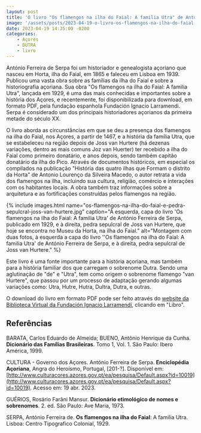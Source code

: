 ```yaml
---
layout: post
title: 'O livro "Os flamengos na ilha do Faial: A familia Utra" de António Ferreira de Serpa disponível para download (PDF)'
image: '/assets/posts/2023-04-19-o-livro-os-flamengos-na-ilha-do-faial-a-familia-utra-de-antonio-ferreira-de-serpa-disponivel-para-download-pdf/cover.jpg'
date: 2023-04-19 14:35:00 -0200
categories:
    - Açores
    - DUTRA
    - livro
---
```


António Ferreira de Serpa foi um historiador e genealogista açoriano que nasceu em Horta, ilha do Faial, em 1865 e faleceu em Lisboa em 1939. Publicou uma vasta obra sobre as famílias da ilha do Faial e sobre a historiografia açoriana. Sua obra "Os flamengos na ilha do Faial: A familia Utra", lançada em 1929, é uma das mais conhecidas e importantes sobre a história dos Açores, e recentemente, foi disponibilizada para download, em formato PDF, pela fundação espanhola Fundación Ignacio Larramendi. Serpa é considerado um dos principais historiadores açorianos da primeira metade do século XX.

O livro aborda as circunstâncias em que se deu a presença dos flamengos na ilha do Faial, nos Açores, a partir de 1467, e a história da família Utra, que se estabeleceu na região depois de Joss van Hurtere (há dezenas variações, dentro as mais comuns Joz van Huerter) ter recebido a ilha do Faial como primeiro donatário, e anos depois, sendo também capitão donatário da ilha do Pico. Através de documentos históricos, em especial os compilados na publicação "História das quatro ilhas que Formam o distrito da Horta" de Antonio Lourenço da Silveira Macedo, o autor retrata a vida dos flamengos na ilha, incluindo sua cultura, religião, comércio e interações com os habitantes locais. A obra também traz informações sobre a arquitetura e as fortificações construídas pelos flamengos na região.

{% include images.html name="os-flamengos-na-ilha-do-faial-e-pedra-sepulcral-joss-van-hurtere.jpg" caption="À esquerda, capa do livro 'Os flamengos na ilha do Faial: A familia Utra' de António Ferreira de Serpa, publicado em 1929, e à direita, pedra sepulcral de Joss van Hurtere, que hoje se encontra no Museu da Horta, na ilha do Faial." alt="Montagem com duas fotos, à esquerda a capa do livro ''Os flamengos na ilha do Faial: A familia Utra' de António Ferreira de Serpa, e à direita, pedra sepulcral de Joss van Hurtere." %}

Este livro é uma fonte importante para a história açoriana, mas também para a história familiar dos que carregam o sobrenome Dutra. Sendo uma aglutinação de "de" e "Utra", tem como origem o sobrenome flamengo "van Hurtere", que passou por um processo de adaptação gerando algumas variações como: Utra, Hutre, Hutra, Dultra, Dutra, e outras.

O download do livro em formato PDF pode ser feito através do [website da Biblioteca Virtual da Fundación Ignacio Larramendi](http://www.larramendi.es/es/consulta/registro.do?id=28325), clicando em "Libro".

## Referências

BARATA, Carlos Eduardo de Almeida; BUENO, Antônio Henrique da Cunha. **Dicionário das Famílias Brasileiras**. Tomo 1, Vol. 1. São Paulo: Ibero América, 1999.

CULTURA - Governo dos Açores. António Ferreira de Serpa. **Enciclopédia Açoriana**, Angra do Heroísmo, Portugal, [201-?]. Disponível em: [http://www.culturacores.azores.gov.pt/ea/pesquisa/Default.aspx?id=10019](http://www.culturacores.azores.gov.pt/ea/pesquisa/Default.aspx?id=10019). Acesso em: 19 abr. 2023.

GUÉRIOS, Rosário Farâni Mansur. **Dicionário etimológico de nomes e sobrenomes**. 2. ed. São Paulo: Ave Maria, 1973.

SERPA, António Ferreira de. **Os flamengos na ilha do Faial**: A familia Utra. Lisboa: Centro Tipografico Colonial, 1929.
